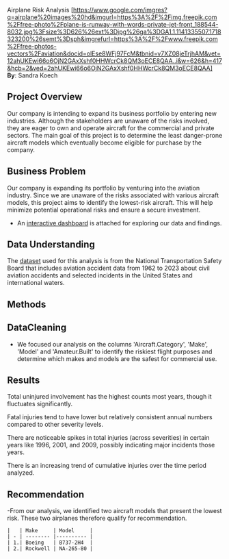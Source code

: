 Airplane Risk Analysis 
[https://www.google.com/imgres?q=airplane%20images%20hd&imgurl=https%3A%2F%2Fimg.freepik.com%2Ffree-photo%2Fplane-is-runway-with-words-private-jet-front_188544-8032.jpg%3Fsize%3D626%26ext%3Djpg%26ga%3DGA1.1.1141335507.1718323200%26semt%3Dsph&imgrefurl=https%3A%2F%2Fwww.freepik.com%2Ffree-photos-vectors%2Faviation&docid=olEse8WFj97FcM&tbnid=v7XZ08jeTrjhAM&vet=12ahUKEwi66o6OjN2GAxXshf0HHWcrCk8QM3oECE8QAA..i&w=626&h=417&hcb=2&ved=2ahUKEwi66o6OjN2GAxXshf0HHWcrCk8QM3oECE8QAA]
**By**: Sandra Koech

## Project Overview
Our company is intending to expand its business portfolio by entering new industries. Although the stakeholders are unaware of the risks involved, they are eager to own and operate aircraft for the commercial and private sectors. The main goal of this project is to determine the least danger-prone aircraft models which eventually become eligible for purchase by the company.

## Business Problem
Our company is expanding its portfolio by venturing into the aviation industry. Since we are unaware of the risks associated with various aircraft models, this project aims to identify the lowest-risk aircraft. This will help minimize potential operational risks and ensure a secure investment.


- An [interactive dashboard](https://public.tableau.com/views/Phase1Project_17183683517080/Dashboard1?:language=en-GB&publish=yes&:sid=&:display_count=n&:origin=viz_share_link) is attached for exploring our data and findings.

## Data Understanding
The [dataset](https://www.kaggle.com/datasets/khsamaha/aviation-accident-database-synopse) used for this analysis is from the National Transportation Safety Board that includes aviation accident data from 1962 to 2023 about civil aviation accidents and selected incidents in the United States and international waters.

## Methods
## DataCleaning
- We focused our analysis on the columns  'Aircraft.Category', 'Make', 'Model' and 'Amateur.Built' to identify the riskiest flight purposes and determine which makes and models are the safest for commercial use.

## Results
Total uninjured involvement has the highest counts most years, though it fluctuates significantly.

Fatal injuries tend to have lower but relatively consistent annual numbers compared to other severity levels.

There are noticeable spikes in total injuries (across severities) in certain years like 1996, 2001, and 2009, possibly indicating major incidents those years.

There is an increasing trend of cumulative injuries over the time period analyzed.



##  Recommendation 
-From our analysis, we identified two aircraft models that present the lowest risk.
These two airplanes therefore qualify for recommendation.

    |   | Make     | Model     |
    | - | -------- |---------- |
    | 1.| Boeing   | B737-2H4  |
    | 2.| Rockwell | NA-265-80 |